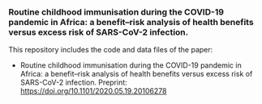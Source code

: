 ### Routine childhood immunisation during the COVID-19 pandemic in Africa: a benefit–risk analysis of health benefits versus excess risk of SARS-CoV-2 infection.

This repository includes the code and data files of the paper:

* Routine childhood immunisation during the COVID-19 pandemic in Africa: a benefit–risk analysis of health benefits versus excess risk of SARS-CoV-2 infection. Preprint: https://doi.org/10.1101/2020.05.19.20106278
